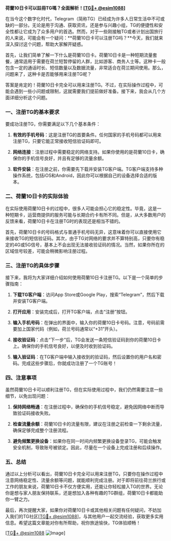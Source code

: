 **荷蘭10日卡可以註冊TG嗎？全面解析！[[TG💪+ @esim1088](https://t.me/s/esim1088)]**

在当今这个数字化时代，Telegram（简称TG）已经成为许多人日常生活中不可或缺的一部分。无论是用于沟通、获取资讯，还是参与兴趣小组，TG的便捷性和安全性都让它成为了众多用户的首选。然而，对于一些刚接触TG或者计划出国旅行的人来说，可能会有一个疑问：**荷蘭10日卡可以注册TG吗？**今天，我们就来深入探讨这个问题，帮助大家解开疑惑。

首先，让我们简单了解一下什么是荷蘭10日卡。荷蘭10日卡是一种短期流量套餐，通常适用于需要在荷兰短暂停留的人群，比如游客、商务人士等。这种卡一般包含一定的通话时长、短信数量以及数据流量，非常适合在荷兰期间使用。那么，问题来了，这种卡是否能够用来注册TG呢？

答案是肯定的！荷蘭10日卡完全可以用来注册TG。不过，在实际操作过程中，可能会遇到一些小问题或限制，这就需要我们提前做好准备。接下来，我会从几个方面详细分析这个问题。

### 一、注册TG的基本要求

要成功注册TG，你需要满足以下几个基本条件：

1. **有效的手机号码**：这是注册TG的首要条件。任何国家的手机号码都可以用来注册TG，只要它能正常接收短信验证码即可。
   
2. **网络连接**：注册过程中需要稳定的网络支持。如果你使用的是荷蘭10日卡，确保你的手机信号良好，并且有足够的流量余额。

3. **软件安装**：在注册之前，你需要先下载并安装TG客户端。TG客户端支持多种操作系统，包括iOS和Android，因此你可以根据自己的设备选择合适的版本。

### 二、荷蘭10日卡的实际体验

在实际使用荷蘭10日卡的过程中，很多人可能会担心它的稳定性。毕竟，这是一种短期卡，运营商提供的服务可能与长期合约卡有所不同。但是，从大多数用户的反馈来看，荷蘭10日卡在注册TG时的表现还是相当不错的。

首先，荷蘭10日卡的号码格式与普通手机号码无异，这意味着你可以直接使用它来接收TG的短信验证码。其次，由于TG对网络的要求并不算特别高，只要你有稳定的4G或5G信号，基本上不会出现无法接收验证码的情况。当然，如果你所在的区域信号较差，可能会稍微影响注册过程。

### 三、注册TG的具体步骤

接下来，我将为大家详细介绍如何使用荷蘭10日卡注册TG。以下是一个简单的步骤指南：

1. **下载TG客户端**：访问App Store或Google Play，搜索“Telegram”，然后下载并安装TG客户端。

2. **打开应用**：安装完成后，打开TG客户端，点击“注册”按钮。

3. **输入手机号码**：在弹出的界面中，输入你的荷蘭10日卡号码。注意，号码前需要加上国家代码（例如，荷兰号码通常以“+31”开头）。

4. **接收验证码**：点击“下一步”后，TG会发送一条短信验证码到你的荷蘭10日卡上。确保你的手机信号良好，以便及时收到验证码。

5. **输入验证码**：在TG客户端中输入接收到的验证码，然后设置你的用户名和密码。完成这些步骤后，你就成功注册了一个TG账号！

### 四、注意事项

虽然荷蘭10日卡可以顺利注册TG，但在实际使用过程中，我们仍然需要注意一些细节，以免出现问题：

1. **保持网络畅通**：在注册过程中，确保你的手机信号稳定，避免因网络中断而导致验证码接收失败。

2. **检查流量余额**：荷蘭10日卡的流量有限，建议在注册之前检查一下剩余流量，确保足够完成整个注册流程。

3. **避免频繁更换设备**：如果你在同一时间内频繁更换设备登录TG，可能会触发安全机制，导致账号被锁定。因此，尽量在一个设备上完成注册和后续操作。

### 五、总结

通过以上分析可以看出，荷蘭10日卡完全可以用来注册TG，只要你在操作过程中注意网络稳定性、流量余额等问题，就能顺利完成注册。对于即将前往荷兰旅行或工作的朋友来说，荷蘭10日卡不仅方便实用，还能让你轻松接入TG的世界。无论你是想与家人朋友保持联系，还是想加入各种有趣的TG群组，荷蘭10日卡都能助你一臂之力。

最后，再次提醒大家，如果你对荷蘭10日卡或其他相关问题有任何疑问，不妨加入我们的TG社区[[TG💪+ @esim1088](https://t.me/s/esim1088)]，与其他用户一起交流经验，获取更多实用信息。希望这篇文章能对你有所帮助，祝你旅途愉快，TG体验顺畅！

[[TG💪+ @esim1088](https://t.me/s/esim1088) ![Image](https://i.postimg.cc/4NQfJmqS/Snipaste-2025-05-13-00-14-12.png)]